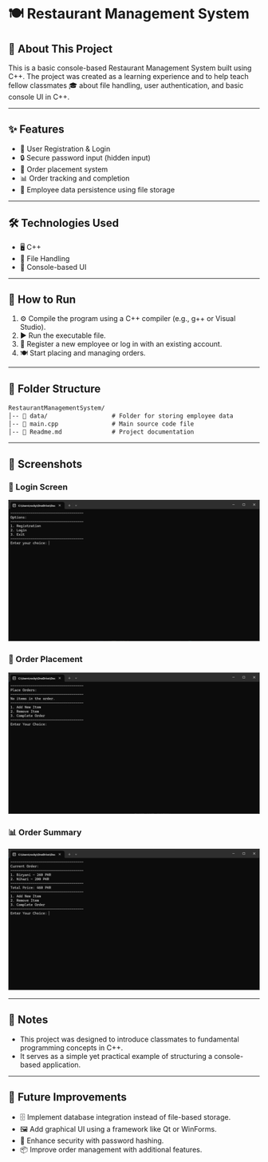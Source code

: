 # 🍽️ Restaurant Management System

## 📌 About This Project
This is a basic console-based Restaurant Management System built using C++.
The project was created as a learning experience and to help teach fellow classmates 🎓 about file handling, user authentication, and basic console UI in C++.

---

## ✨ Features
- 🔐 User Registration & Login
- 🔒 Secure password input (hidden input)
- 🛒 Order placement system
- 📊 Order tracking and completion
- 💾 Employee data persistence using file storage

---

## 🛠️ Technologies Used
- 🖥️ C++
- 📂 File Handling
- 🎨 Console-based UI

---

## 🚀 How to Run
1. ⚙️ Compile the program using a C++ compiler (e.g., g++ or Visual Studio).
2. ▶️ Run the executable file.
3. 📝 Register a new employee or log in with an existing account.
4. 🍽️ Start placing and managing orders.

---

## 📁 Folder Structure
```
RestaurantManagementSystem/
│-- 📂 data/                  # Folder for storing employee data
│-- 📝 main.cpp               # Main source code file
│-- 📖 Readme.md              # Project documentation
```

---

## 📸 Screenshots

### 🔑 Login Screen
![Login Screen](screenshots/login.png)

### 🛒 Order Placement
![Order Placement](screenshots/order.png)

### 📊 Order Summary
![Order Summary](screenshots/order_summary.png)

---


## 📢 Notes
- This project was designed to introduce classmates to fundamental programming concepts in C++.
- It serves as a simple yet practical example of structuring a console-based application.

---

## 🔮 Future Improvements 
- 🗄️ Implement database integration instead of file-based storage.
- 🖼️ Add graphical UI using a framework like Qt or WinForms.
- 🔑 Enhance security with password hashing.
- 📦 Improve order management with additional features.
